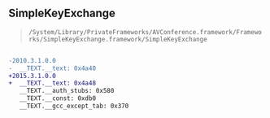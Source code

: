## SimpleKeyExchange

> `/System/Library/PrivateFrameworks/AVConference.framework/Frameworks/SimpleKeyExchange.framework/SimpleKeyExchange`

```diff

-2010.3.1.0.0
-  __TEXT.__text: 0x4a40
+2015.3.1.0.0
+  __TEXT.__text: 0x4a48
   __TEXT.__auth_stubs: 0x580
   __TEXT.__const: 0xdb0
   __TEXT.__gcc_except_tab: 0x370

```

